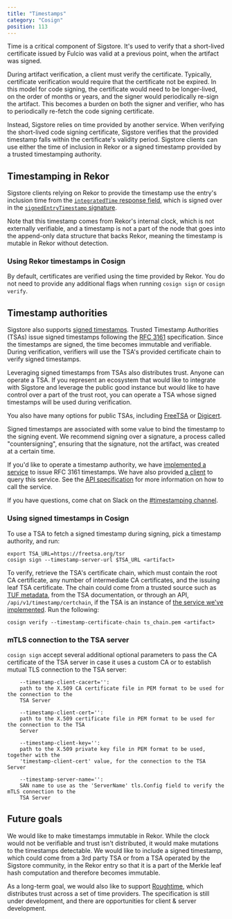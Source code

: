 ```yaml
---
title: "Timestamps"
category: "Cosign"
position: 113
---
```


Time is a critical component of Sigstore. It's used to verify that a short-lived certificate issued by Fulcio was valid at a previous point, when the artifact was signed.

During artifact verification, a client must verify the certificate. Typically, certificate verification would require that the certificate not be expired. In this model for code signing, the certificate would need to be longer-lived, on the order of months or years, and the signer would periodically re-sign the artifact. This becomes a burden on both the signer and verifier, who has to periodically re-fetch the code signing certificate.

Instead, Sigstore relies on time provided by another service. When verifying the short-lived code signing certificate, Sigstore verifies that the provided timestamp falls within the certificate's validity period. Sigstore clients can use either the time of inclusion in Rekor or a signed timestamp provided by a trusted timestamping authority.

## Timestamping in Rekor

Sigstore clients relying on Rekor to provide the timestamp use the entry's inclusion time from the [`integratedTime` response field](https://github.com/sigstore/rekor/blob/35c4489abcff256298f1bc9f7caaf5a946750dac/openapi.yaml#L461-L462), which is signed over in the [`signedEntryTimestamp` signature](https://github.com/sigstore/rekor/blob/35c4489abcff256298f1bc9f7caaf5a946750dac/openapi.yaml#L475-L482).

Note that this timestamp comes from Rekor's internal clock, which is not externally verifiable, and a timestamp is not a part of the node that goes into the append-only data structure that backs Rekor, meaning the timestamp is mutable in Rekor without detection.

### Using Rekor timestamps in Cosign

By default, certificates are verified using the time provided by Rekor. You do not need to provide any additional flags when running `cosign sign` or `cosign verify`.

## Timestamp authorities

Sigstore also supports [signed timestamps](https://en.wikipedia.org/wiki/Trusted_timestamping). Trusted Timestamp Authorities (TSAs) issue signed timestamps following the [RFC 3161](https://www.ietf.org/rfc/rfc3161.txt) specification. Since the timestamps are signed, the time becomes immutable and verifiable. During verification, verifiers will use the TSA's provided certificate chain to verify signed timestamps.

Leveraging signed timestamps from TSAs also distributes trust. Anyone can operate a TSA. If you represent an ecosystem that would like to integrate with Sigstore and leverage the public good instance but would like to have control over a part of the trust root, you can operate a TSA whose signed timestamps will be used during verification.

You also have many options for public TSAs, including [FreeTSA](https://freetsa.org/index_en.php) or [Digicert](https://knowledge.digicert.com/generalinformation/INFO4231.html).

Signed timestamps are associated with some value to bind the timestamp to the signing event. We recommend signing over a signature, a process called "countersigning", ensuring that the signature, not the artifact, was created at a certain time.

If you'd like to operate a timestamp authority, we have [implemented a service](https://github.com/sigstore/timestamp-authority) to issue RFC 3161 timestamps. We have also provided [a client](https://github.com/sigstore/timestamp-authority/releases) to query this service. See the [API specification](https://github.com/sigstore/timestamp-authority/blob/main/openapi.yaml) for more information on how to call the service.

If you have questions, come chat on Slack on the [#timestamping channel](https://sigstore.slack.com/archives/C047W7KEU6A).

### Using signed timestamps in Cosign

To use a TSA to fetch a signed timestamp during signing, pick a timestamp authority, and run:

```
export TSA_URL=https://freetsa.org/tsr
cosign sign --timestamp-server-url $TSA_URL <artifact>
```

To verify, retrieve the TSA's certificate chain, which must contain the root CA certificate, any number of intermediate CA certificates, and the issuing leaf TSA certificate. The chain could come from a trusted source such as [TUF metadata](https://theupdateframework.io/), from the TSA documentation, or through an API, `/api/v1/timestamp/certchain`, if the TSA is an instance of [the service we've implemented](https://github.com/sigstore/timestamp-authority). Run the following:

```
cosign verify --timestamp-certificate-chain ts_chain.pem <artifact>
```

### mTLS connection to the TSA server
`cosign sign` accept several additional optional parameters to pass the CA certificate of
the TSA server in case it uses a custom CA or to establish mutual TLS connection to the TSA server:
```
    --timestamp-client-cacert='':
	path to the X.509 CA certificate file in PEM format to be used for the connection to the
	TSA Server

    --timestamp-client-cert='':
	path to the X.509 certificate file in PEM format to be used for the connection to the TSA
	Server

    --timestamp-client-key='':
	path to the X.509 private key file in PEM format to be used, together with the
	'timestamp-client-cert' value, for the connection to the TSA Server

    --timestamp-server-name='':
	SAN name to use as the 'ServerName' tls.Config field to verify the mTLS connection to the
	TSA Server
```

## Future goals

We would like to make timestamps immutable in Rekor. While the clock would not be verifiable and trust isn't distributed, it would make mutations to the timestamps detectable. We would like to include a signed timestamp, which could come from a 3rd party TSA or from a TSA operated by the Sigstore community, in the Rekor entry so that it is a part of the Merkle leaf hash computation and therefore becomes immutable. 

As a long-term goal, we would also like to support [Roughtime](https://blog.cloudflare.com/roughtime/), which distributes trust across a set of time providers. The specification is still under development, and there are opportunities for client & server development.
